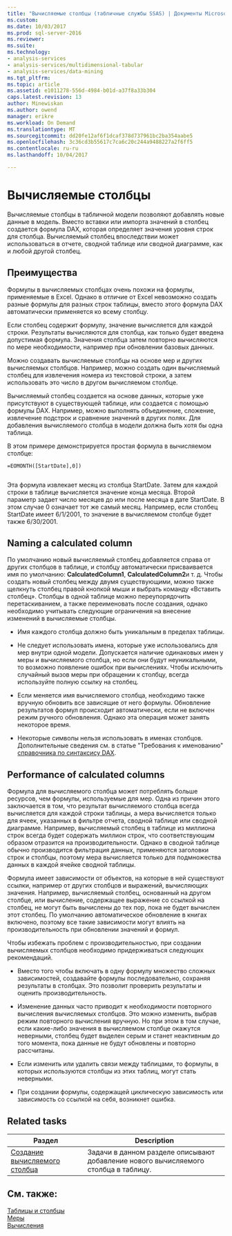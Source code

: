 ```yaml
---
title: "Вычисляемые столбцы (табличные службы SSAS) | Документы Microsoft"
ms.custom: 
ms.date: 10/03/2017
ms.prod: sql-server-2016
ms.reviewer: 
ms.suite: 
ms.technology:
- analysis-services
- analysis-services/multidimensional-tabular
- analysis-services/data-mining
ms.tgt_pltfrm: 
ms.topic: article
ms.assetid: e1011278-556d-4984-b01d-a37f8a33b304
caps.latest.revision: 13
author: Minewiskan
ms.author: owend
manager: erikre
ms.workload: On Demand
ms.translationtype: MT
ms.sourcegitcommit: dd20fe12af6f1dcaf378d737961bc2ba354aabe5
ms.openlocfilehash: 3c36cd3b55617c7ca6c20c244a9488227a2f6ff5
ms.contentlocale: ru-ru
ms.lasthandoff: 10/04/2017

---
```

# <a name="calculated-columns"></a>Вычисляемые столбцы
  Вычисляемые столбцы в табличной модели позволяют добавлять новые данные в модель. Вместо вставки или импорта значений в столбец создается формула DAX, которая определяет значения уровня строк для столбца. Вычисляемый столбец впоследствии может использоваться в отчете, сводной таблице или сводной диаграмме, как и любой другой столбец.  
 
  
  
##  <a name="bkmk_understanding"></a> Преимущества  
 Формулы в вычисляемых столбцах очень похожи на формулы, применяемые в Excel. Однако в отличие от Excel невозможно создать разные формулы для разных строк таблицы, вместо этого формула DAX автоматически применяется ко всему столбцу.  
  
 Если столбец содержит формулу, значение вычисляется для каждой строки. Результаты вычисляются для столбца, как только будет введена допустимая формула. Значения столбца затем повторно вычисляются по мере необходимости, например при обновлении базовых данных.  
  
 Можно создавать вычисляемые столбцы на основе мер и других вычисляемых столбцов. Например, можно создать один вычисляемый столбец для извлечения номера из текстовой строки, а затем использовать это число в другом вычисляемом столбце.  
  
 Вычисляемый столбец создается на основе данных, которые уже присутствуют в существующей таблице, или создается с помощью формулы DAX. Например, можно выполнять объединение, сложение, извлечение подстрок и сравнение значений в других полях. Для добавления вычисляемого столбца в модели должна быть хотя бы одна таблица.  
  
 В этом примере демонстрируется простая формула в вычисляемом столбце:  
  
```  
=EOMONTH([StartDate],0])  
  
```  
  
 Эта формула извлекает месяц из столбца StartDate. Затем для каждой строки в таблице вычисляется значение конца месяца. Второй параметр задает число месяцев до или после месяца в дате StartDate. В этом случае 0 означает тот же самый месяц. Например, если столбец StartDate имеет 6/1/2001, то значение в вычисляемом столбце будет также 6/30/2001.  
  
##  <a name="bkmk_naming"></a> Naming a calculated column  
 По умолчанию новый вычисляемый столбец добавляется справа от других столбцов в таблице, и столбцу автоматически присваивается имя по умолчанию: **CalculatedColumn1**, **CalculatedColumn2**и т. д. Чтобы создать новый столбец между двумя существующими, можно также щелкнуть столбец правой кнопкой мыши и выбрать команду «Вставить столбец». Столбцы в одной таблице можно переупорядочить перетаскиванием, а также переименовать после создания, однако необходимо учитывать следующие ограничения на внесение изменений в вычисляемые столбцы.  
  
-   Имя каждого столбца должно быть уникальным в пределах таблицы.  
  
-   Не следует использовать имена, которые уже использовались для мер внутри одной модели. Допускается наличие одинаковых имен у меры и вычисляемого столбца, но если они будут неуникальными, то возможно появление ошибок при вычислениях. Чтобы исключить случайный вызов меры при обращении к столбцу, всегда используйте полную ссылку на столбец.  
  
-   Если меняется имя вычисляемого столбца, необходимо также вручную обновить все зависящие от него формулы. Обновление результатов формул происходит автоматически, если не включен режим ручного обновления. Однако эта операция может занять некоторое время.  
  
-   Некоторые символы нельзя использовать в именах столбцов. Дополнительные сведения см. в статье "Требования к именованию" [справочника по синтаксису DAX](http://msdn.microsoft.com/en-us/098630f4-7d1d-467e-976c-99b2279430d5).  
  
##  <a name="bkmk_perf"></a> Performance of calculated columns  
 Формула для вычисляемого столбца может потреблять больше ресурсов, чем формулы, используемые для мер. Одна из причин этого заключается в том, что результат вычисляемого столбца всегда вычисляется для каждой строки таблицы, а мера вычисляется только для ячеек, указанных в фильтре отчета, сводной таблице или сводной диаграмме. Например, вычисляемый столбец в таблице из миллиона строк всегда будет содержать миллион строк, что соответствующим образом отразится на производительности. Однако в сводной таблице обычно производится фильтрация данных, применяются заголовки строк и столбцы, поэтому мера вычисляется только для подмножества данных в каждой ячейке сводной таблицы.  
  
 Формула имеет зависимости от объектов, на которые в ней существуют ссылки, например от других столбцов и выражений, вычисляющих значения. Например, вычисляемый столбец, основанный на другом столбце, или вычисление, содержащее выражение со ссылкой на столбец, не могут быть вычислены до тех пор, пока не будет вычислен этот столбец. По умолчанию автоматическое обновление в книгах включено, поэтому все такие зависимости могут влиять на производительность при обновлении значений и формул.  
  
 Чтобы избежать проблем с производительностью, при создании вычисляемых столбцов необходимо придерживаться следующих рекомендаций.  
  
-   Вместо того чтобы включать в одну формулу множество сложных зависимостей, создавайте формулы последовательно, сохраняя результаты в столбцах. Это позволит проверить результаты и оценить производительность.  
  
-   Изменение данных часто приводит к необходимости повторного вычисления вычисляемых столбцов. Это можно изменить, выбрав режим повторного вычисления вручную. Но при этом в том случае, если какие-либо значения в вычисляемом столбце окажутся неверными, столбец будет выделен серым и станет неактивным до того момента, пока данные не будут обновлены и повторно рассчитаны.  
  
-   Если изменить или удалить связи между таблицами, то формулы, в которых используются столбцы из этих таблиц, могут стать неверными.  
  
-   При создании формулы, содержащей циклическую зависимость или зависимость со ссылкой на себя, возникнет ошибка.  
  
##  <a name="bkmk_rel_tasks"></a> Related tasks  
  
|Раздел|Description|  
|-----------|-----------------|  
|[Создание вычисляемого столбца](../../analysis-services/tabular-models/ssas-calculated-columns-create-a-calculated-column.md)|Задачи в данном разделе описывают добавление нового вычисляемого столбца в таблицу.|  
  
## <a name="see-also"></a>См. также:  
 [Таблицы и столбцы](../../analysis-services/tabular-models/tables-and-columns-ssas-tabular.md)   
 [Меры](../../analysis-services/tabular-models/measures-ssas-tabular.md)   
 [Вычисления](../../analysis-services/tabular-models/calculations-ssas-tabular.md)  
  
  

